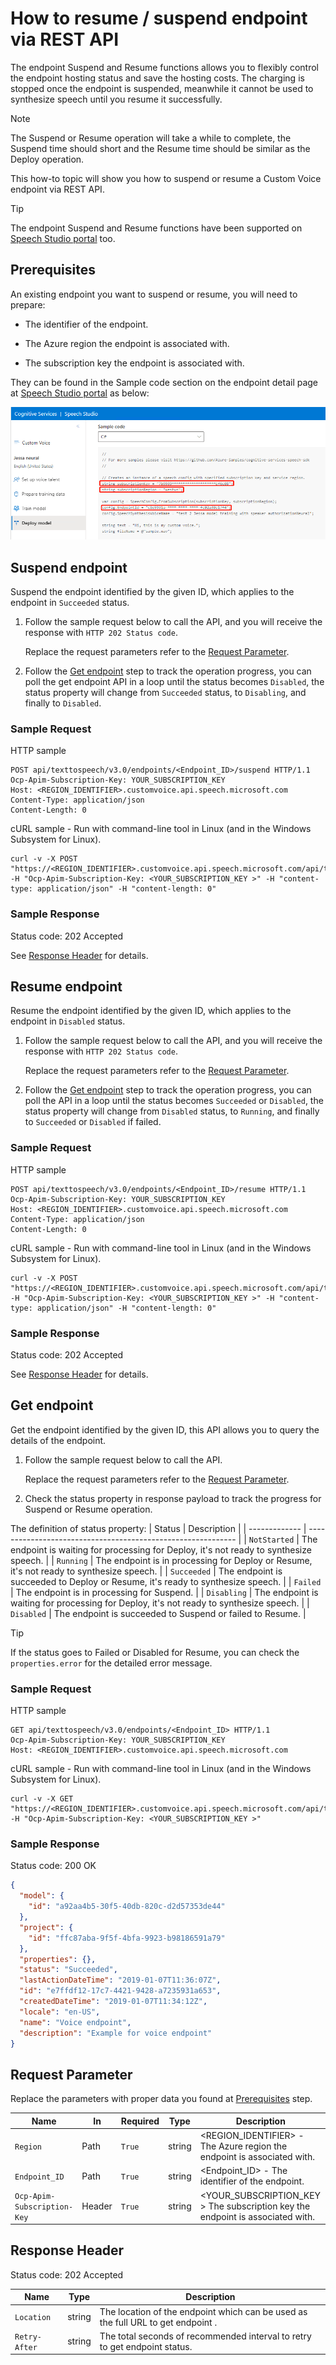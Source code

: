# How to resume / suspend endpoint via REST API

The endpoint Suspend and Resume functions allows you to flexibly control the endpoint hosting status and save the hosting costs. The charging is stopped once the endpoint is suspended, meanwhile it cannot be used to synthesize speech until you resume it successfully.

> [!NOTE]
> The Suspend or Resume operation will take a while to complete, the Suspend time should short and the Resume time should be similar as the Deploy operation.

This how-to topic will show you how to suspend or resume a Custom Voice endpoint via REST API.

> [!Tip]
> The endpoint Suspend and Resume functions have been supported on [Speech Studio portal](https://aka.ms/custom-voice-portal) too.

## Prerequisites

An existing endpoint you want to suspend or resume, you will need to prepare:

- The identifier of the endpoint.

- The Azure region the endpoint is associated with.

- The subscription key the endpoint is associated with.

They can be found in the Sample code section on the endpoint detail page at [Speech Studio portal](https://aka.ms/custom-voice-portal) as below:

![Endpoint parameter for rest API](media/custom-voice/endpoint-parameter-for-rest-api.png)

## Suspend endpoint

Suspend the endpoint identified by the given ID, which applies to the endpoint in `Succeeded` status.

1. Follow the sample request below to call the API, and you will receive the response with `HTTP 202 Status code`.

   Replace the request parameters refer to the [Request Parameter](#request-parameter).

2. Follow the [Get endpoint](#get-endpoint) step to track the operation progress, you can poll the get endpoint API in a loop until the status becomes `Disabled`, the status property will change from `Succeeded` status, to `Disabling`, and finally to `Disabled`.

### Sample Request

HTTP sample

```HTTP
POST api/texttospeech/v3.0/endpoints/<Endpoint_ID>/suspend HTTP/1.1
Ocp-Apim-Subscription-Key: YOUR_SUBSCRIPTION_KEY
Host: <REGION_IDENTIFIER>.customvoice.api.speech.microsoft.com
Content-Type: application/json
Content-Length: 0
```

cURL sample - Run with command-line tool in Linux (and in the Windows Subsystem for Linux).

```Console
curl -v -X POST "https://<REGION_IDENTIFIER>.customvoice.api.speech.microsoft.com/api/texttospeech/v3.0/endpoints/<Endpoint_ID>/suspend" -H "Ocp-Apim-Subscription-Key: <YOUR_SUBSCRIPTION_KEY >" -H "content-type: application/json" -H "content-length: 0"
```

### Sample Response

Status code: 202 Accepted

See [Response Header](response-header) for details.

## Resume endpoint

Resume the endpoint identified by the given ID, which applies to the endpoint in `Disabled` status.

1. Follow the sample request below to call the API, and you will receive the response with `HTTP 202 Status code`.

   Replace the request parameters refer to the [Request Parameter](#request-parameter).

2. Follow the [Get endpoint](#get-endpoint) step to track the operation progress, you can poll the API in a loop until the status becomes `Succeeded` or `Disabled`, the status property will change from `Disabled` status, to `Running`, and finally to `Succeeded` or `Disabled` if failed.

### Sample Request

HTTP sample

```HTTP
POST api/texttospeech/v3.0/endpoints/<Endpoint_ID>/resume HTTP/1.1
Ocp-Apim-Subscription-Key: YOUR_SUBSCRIPTION_KEY
Host: <REGION_IDENTIFIER>.customvoice.api.speech.microsoft.com
Content-Type: application/json
Content-Length: 0
```

cURL sample - Run with command-line tool in Linux (and in the Windows Subsystem for Linux).

```Console
curl -v -X POST "https://<REGION_IDENTIFIER>.customvoice.api.speech.microsoft.com/api/texttospeech/v3.0/endpoints/<Endpoint_ID>/resume" -H "Ocp-Apim-Subscription-Key: <YOUR_SUBSCRIPTION_KEY >" -H "content-type: application/json" -H "content-length: 0"
```

### Sample Response

Status code: 202 Accepted

See [Response Header](response-header) for details.

## Get endpoint

Get the endpoint identified by the given ID, this API allows you to query the details of the endpoint.

1. Follow the sample request below to call the API.

   Replace the request parameters refer to the [Request Parameter](#request-parameter).

2. Check the status property in response payload to track the progress for Suspend or Resume operation.

The definition of status property:
| Status | Description |
| ------------- | ------------------------------------------------------------ |
| `NotStarted` | The endpoint is waiting for processing for Deploy, it's not ready to synthesize speech. |
| `Running` | The endpoint is in processing for Deploy or Resume, it's not ready to synthesize speech. |
| `Succeeded` | The endpoint is succeeded to Deploy or Resume, it's ready to synthesize speech. |
| `Failed` | The endpoint is in processing for Suspend. |
| `Disabling` | The endpoint is waiting for processing for Deploy, it's not ready to synthesize speech. |
| `Disabled` | The endpoint is succeeded to Suspend or failed to Resume. |

> [!Tip]
> If the status goes to Failed or Disabled for Resume, you can check the `properties.error` for the detailed error message.

### Sample Request

HTTP sample

```HTTP
GET api/texttospeech/v3.0/endpoints/<Endpoint_ID> HTTP/1.1
Ocp-Apim-Subscription-Key: YOUR_SUBSCRIPTION_KEY
Host: <REGION_IDENTIFIER>.customvoice.api.speech.microsoft.com
```

cURL sample - Run with command-line tool in Linux (and in the Windows Subsystem for Linux).

```Console
curl -v -X GET "https://<REGION_IDENTIFIER>.customvoice.api.speech.microsoft.com/api/texttospeech/v3.0/endpoints/<Endpoint_ID>" -H "Ocp-Apim-Subscription-Key: <YOUR_SUBSCRIPTION_KEY >"
```

### Sample Response

Status code: 200 OK

```json
{
  "model": {
    "id": "a92aa4b5-30f5-40db-820c-d2d57353de44"
  },
  "project": {
    "id": "ffc87aba-9f5f-4bfa-9923-b98186591a79"
  },
  "properties": {},
  "status": "Succeeded",
  "lastActionDateTime": "2019-01-07T11:36:07Z",
  "id": "e7ffdf12-17c7-4421-9428-a7235931a653",
  "createdDateTime": "2019-01-07T11:34:12Z",
  "locale": "en-US",
  "name": "Voice endpoint",
  "description": "Example for voice endpoint"
}
```

## Request Parameter

Replace the parameters with proper data you found at [Prerequisites](#prerequisites) step.

| Name                        | In     | Required | Type   | Description                                                                    |
| --------------------------- | ------ | -------- | ------ | ------------------------------------------------------------------------------ |
| `Region`                    | Path   | `True`   | string | <REGION_IDENTIFIER> - The Azure region the endpoint is associated with.        |
| `Endpoint_ID`               | Path   | `True`   | string | <Endpoint_ID> - The identifier of the endpoint.                                |
| `Ocp-Apim-Subscription-Key` | Header | `True`   | string | <YOUR_SUBSCRIPTION_KEY > The subscription key the endpoint is associated with. |

## Response Header

Status code: 202 Accepted

| Name          | Type   | Description                                                                      |
| ------------- | ------ | -------------------------------------------------------------------------------- |
| `Location`    | string | The location of the endpoint which can be used as the full URL to get endpoint . |
| `Retry-After` | string | The total seconds of recommended interval to retry to get endpoint status.       |
